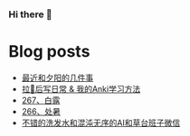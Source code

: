 ### Hi there 👋

<!--
**rebron1900/rebron1900** is a ✨ _special_ ✨ repository because its `README.md` (this file) appears on your GitHub profile.

Here are some ideas to get you started:

- 🔭 I’m currently working on ...
- 🌱 I’m currently learning ...
- 👯 I’m looking to collaborate on ...
- 🤔 I’m looking for help with ...
- 💬 Ask me about ...
- 📫 How to reach me: ...
- 😄 Pronouns: ...
- ⚡ Fun fact: ...
-->



# Blog posts
<!-- BLOG-POST-LIST:START -->
- [最近和夕阳的几件事](https://1900.live/a-few-recent-things-with-the-sunset/)
- [拉💩后写日常 &amp; 我的Anki学习方法](https://1900.live/la-hou-xie-ri-chang-wo-de-ankixue-xi-fang-fa/)
- [267、白露](https://1900.live/267-bai-lu/)
- [266、处暑](https://1900.live/266-chu-shu/)
- [不错的洗发水和混沌无序的AI和草台班子微信](https://1900.live/good-shampoo-and-chaotic-ai-and-makeshift-wechat/)
<!-- BLOG-POST-LIST:END -->
